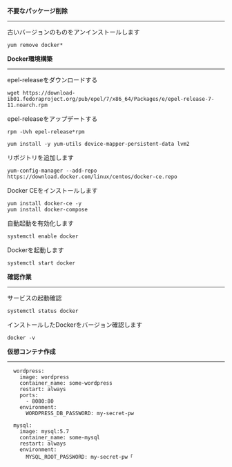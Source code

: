 **不要なパッケージ削除**
***

古いバージョンのものをアンインストールします
```
yum remove docker*
```
**Docker環境構築**
***

epel-releaseをダウンロードする
```
wget https://download-ib01.fedoraproject.org/pub/epel/7/x86_64/Packages/e/epel-release-7-11.noarch.rpm
```

epel-releaseをアップデートする
```
rpm -Uvh epel-release*rpm
```

```
yum install -y yum-utils device-mapper-persistent-data lvm2
```

リポジトリを追加します
```
yum-config-manager --add-repo https://download.docker.com/linux/centos/docker-ce.repo
```

Docker CEをインストールします
```
yum install docker-ce -y 
yum install docker-compose
```

自動起動を有効化します
```
systemctl enable docker
```

Dockerを起動します
```
systemctl start docker
```

**確認作業**
***
サービスの起動確認
```
systemctl status docker
```
インストールしたDockerをバージョン確認します
```
docker -v
```

**仮想コンテナ作成**
***
```
  wordpress:
    image: wordpress
    container_name: some-wordpress
    restart: always
    ports:
      - 8080:80
    environment:
      WORDPRESS_DB_PASSWORD: my-secret-pw

  mysql:
    image: mysql:5.7
    container_name: some-mysql
    restart: always
    environment:
      MYSQL_ROOT_PASSWORD: my-secret-pw「
```